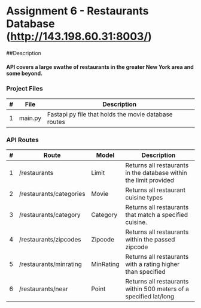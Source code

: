 # Assignment 6 - Restaurants Database (http://143.198.60.31:8003/)

##Description
#### API covers a large swathe of restaurants in the greater New York area and some beyond.

### Project Files
|   #   | File            | Description                                          |
| :---: | --------------- | --------------------------------------------------   |
|   1   | main.py         | Fastapi py file that holds the movie database routes |

### API Routes

|   #   | Route                   | Model | Description                                                                   |
| :---: | ----------------------- | --------- | ----------------------------------------------------------------- |
|   1   | /restaurants            | Limit     | Returns all restaurants in the database within the limit provided |
|   2   | /restaurants/categories | Movie     | Returns all restaurant cuisine types                              |
|   3   | /restaurants/category   | Category  | Returns all restaurants that match a specified cuisine.           |
|   4   | /restaurants/zipcodes   | Zipcode   | Returns all restaurants within the passed zipcode                 |
|   5   | /restaurants/minrating  | MinRating | Returns all restaurants with a rating higher than specified       |
|   6   | /restaurants/near       | Point     | Returns all restaurants within 500 meters of a specified lat/long |


